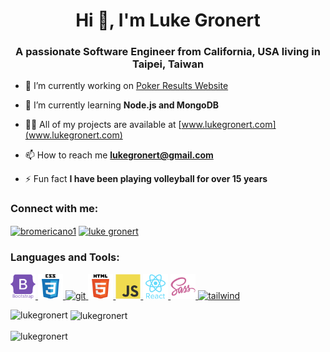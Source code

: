 <h1 align="center">Hi 👋, I'm Luke Gronert</h1>
<h3 align="center">A passionate Software Engineer from California, USA living in Taipei, Taiwan</h3>

- 🔭 I’m currently working on [Poker Results Website](https://github.com/lukegronert/poker-app)

- 🌱 I’m currently learning **Node.js and MongoDB**

- 👨‍💻 All of my projects are available at [www.lukegronert.com](www.lukegronert.com)

- 📫 How to reach me **lukegronert@gmail.com**

- ⚡ Fun fact **I have been playing volleyball for over 15 years**

<h3 align="left">Connect with me:</h3>
<p align="left">
<a href="https://twitter.com/bromericano1" target="blank"><img align="center" src="https://raw.githubusercontent.com/rahuldkjain/github-profile-readme-generator/master/src/images/icons/Social/twitter.svg" alt="bromericano1" height="30" width="40" /></a>
<a href="https://linkedin.com/in/luke gronert" target="blank"><img align="center" src="https://raw.githubusercontent.com/rahuldkjain/github-profile-readme-generator/master/src/images/icons/Social/linked-in-alt.svg" alt="luke gronert" height="30" width="40" /></a>
</p>

<h3 align="left">Languages and Tools:</h3>
<p align="left"> <a href="https://getbootstrap.com" target="_blank" rel="noreferrer"> <img src="https://raw.githubusercontent.com/devicons/devicon/master/icons/bootstrap/bootstrap-plain-wordmark.svg" alt="bootstrap" width="40" height="40"/> </a> <a href="https://www.w3schools.com/css/" target="_blank" rel="noreferrer"> <img src="https://raw.githubusercontent.com/devicons/devicon/master/icons/css3/css3-original-wordmark.svg" alt="css3" width="40" height="40"/> </a> <a href="https://git-scm.com/" target="_blank" rel="noreferrer"> <img src="https://www.vectorlogo.zone/logos/git-scm/git-scm-icon.svg" alt="git" width="40" height="40"/> </a> <a href="https://www.w3.org/html/" target="_blank" rel="noreferrer"> <img src="https://raw.githubusercontent.com/devicons/devicon/master/icons/html5/html5-original-wordmark.svg" alt="html5" width="40" height="40"/> </a> <a href="https://developer.mozilla.org/en-US/docs/Web/JavaScript" target="_blank" rel="noreferrer"> <img src="https://raw.githubusercontent.com/devicons/devicon/master/icons/javascript/javascript-original.svg" alt="javascript" width="40" height="40"/> </a> <a href="https://reactjs.org/" target="_blank" rel="noreferrer"> <img src="https://raw.githubusercontent.com/devicons/devicon/master/icons/react/react-original-wordmark.svg" alt="react" width="40" height="40"/> </a> <a href="https://sass-lang.com" target="_blank" rel="noreferrer"> <img src="https://raw.githubusercontent.com/devicons/devicon/master/icons/sass/sass-original.svg" alt="sass" width="40" height="40"/> </a> <a href="https://tailwindcss.com/" target="_blank" rel="noreferrer"> <img src="https://www.vectorlogo.zone/logos/tailwindcss/tailwindcss-icon.svg" alt="tailwind" width="40" height="40"/> </a> </p>

<p><img align="left" src="https://github-readme-stats.vercel.app/api/top-langs?username=lukegronert&show_icons=true&locale=en&layout=compact" alt="lukegronert" /></p>

<p>&nbsp;<img align="center" src="https://github-readme-stats.vercel.app/api?username=lukegronert&show_icons=true&locale=en" alt="lukegronert" /></p>

<p><img align="center" src="https://github-readme-streak-stats.herokuapp.com/?user=lukegronert&" alt="lukegronert" /></p>
